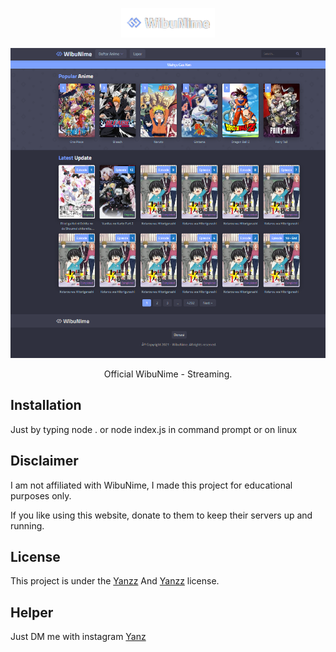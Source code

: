 <p align="center">
  <img src="https://raw.githubusercontent.com/Yanzz231/WibuNime-Streaming/master/img/logow.png" width="150" />
</p>

<p align="center">
  <img src="https://raw.githubusercontent.com/Yanzz231/WibuNime-Streaming/master/img/dasktopw.PNG" width="550" />
</p>

<p align="center">Official WibuNime - Streaming.</p>

## Installation

Just by typing node . or node index.js in command prompt or on linux

## Disclaimer

I am not affiliated with WibuNime, I made this project for educational purposes only.

If you like using this website, donate to them to keep their servers up and running.

## License

This project is under the [Yanzz](https://github.com/Yanzz231) And [Yanzz](https://github.com/RDTUTORIAL) license. 

## Helper

Just DM me with instagram [Yanz](https://www.instagram.com/iyanmikasa/)

